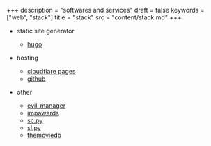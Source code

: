 +++
description = "softwares and services"
draft = false
keywords = ["web", "stack"]
title = "stack"
src = "content/stack.md"
+++

- static site generator
  - [hugo](https://gohugo.io/)

- hosting
  - [cloudflare pages](https://pages.cloudflare.com/)
  - [github](https://github.com/)

- other
  - [evil_manager](https://codeberg.org/7m45h/evil_manager)
  - [impawards](http://www.impawards.com/)
  - [sc.py](https://codeberg.org/7m45h/snippies/src/branch/master/sc.py)
  - [sl.py](https://codeberg.org/7m45h/snippies/src/branch/master/sl.py)
  - [themoviedb](https://www.themoviedb.org/)
